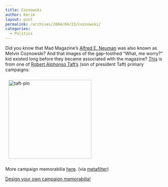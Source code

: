 ```yaml
---
title: Coznowski
author: Kerim
layout: post
permalink: /archives/2004/04/23/coznowski/
categories:
  - Politics
---
```

Did you know that Mad Magazine&#8217;s <a href="http://www.toonopedia.com/alfred_e.htm" onclick="_gaq.push(['_trackEvent', 'outbound-article', 'http://www.toonopedia.com/alfred_e.htm', 'Alfred E. Neuman']);" >Alfred E. Neuman</a> was also known as Melvin Coznowski? And that images of the gap-toothed &#8220;What, me worry?&#8221; kid existed long before they became associated with the magazine? <a href="http://scriptorium.lib.duke.edu/americavotes/taft.html" onclick="_gaq.push(['_trackEvent', 'outbound-article', 'http://scriptorium.lib.duke.edu/americavotes/taft.html', 'This']);" >This</a> is from one of <a href="http://en.wikipedia.org/wiki/Robert_A._Taft" onclick="_gaq.push(['_trackEvent', 'outbound-article', 'http://en.wikipedia.org/wiki/Robert_A._Taft', 'Robert Alphonso Taft&#8217;s']);" >Robert Alphonso Taft&#8217;s</a> (son of president Taft) primary campaigns:

<img src="http://test.oxus.net/images/taft-pin.jpeg" height="248" width="261" hspace="10" vspace="10" alt="taft-pin" />

More campaign memorabilia <a href="http://scriptorium.lib.duke.edu/americavotes/" onclick="_gaq.push(['_trackEvent', 'outbound-article', 'http://scriptorium.lib.duke.edu/americavotes/', 'here']);" >here</a>. (via <a href="http://www.metafilter.com/mefi/32646" onclick="_gaq.push(['_trackEvent', 'outbound-article', 'http://www.metafilter.com/mefi/32646', 'metafilter']);" >metafilter</a>)

<a href="http://designsonthewhitehouse.org/" onclick="_gaq.push(['_trackEvent', 'outbound-article', 'http://designsonthewhitehouse.org/', 'Design your own campaign memorabilia!']);" >Design your own campaign memorabilia!</a>

